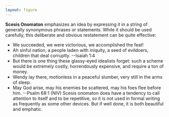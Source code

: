 ```yaml
---
layout: figure
---
```


**Scesis Onomaton** emphasizes an idea by expressing it in a string of generally synonymous phrases or statements. While it should be used carefully, this deliberate and obvious restatement can be quite effective:

 - We succeeded, we were victorious, we accomplished the feat!
 - Ah sinful nation, a people laden with iniquity, a seed of evildoers, children that deal corruptly. --Isaiah 1:4
 - But there is one thing these glassy-eyed idealists forget: such a scheme would be extremely costly, horrendously expensive, and require a ton of money.
 - Wendy lay there, motionless in a peaceful slumber, very still in the arms of sleep.
 - May God arise, may his enemies be scattered, may his foes flee before him. --Psalm 68:1 (NIV)
 Scesis onomaton does have a tendency to call attention to itself and to be repetitive, so it is not used in formal writing as frequently as some other devices. But if well done, it is both beautiful and emphatic.